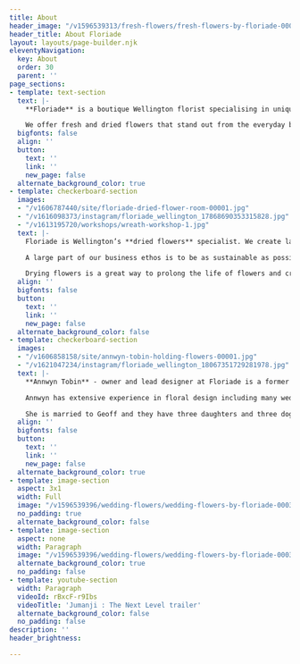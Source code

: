 ```yaml
---
title: About
header_image: "/v1596539313/fresh-flowers/fresh-flowers-by-floriade-00037.jpg"
header_title: About Floriade
layout: layouts/page-builder.njk
eleventyNavigation:
  key: About
  order: 30
  parent: ''
page_sections:
- template: text-section
  text: |-
    **Floriade** is a boutique Wellington florist specialising in unique fresh and dried floral arrangements. We believe that flowers delight the senses and bring an emotional response through colour, fragrance, texture and composition.

    We offer fresh and dried flowers that stand out from the everyday because we like to use unusual flowers and foliage as well as traditional favourites in our designs. Every floral arrangement we create is bespoke and individual.
  bigfonts: false
  align: ''
  button:
    text: ''
    link: ''
    new_page: false
  alternate_background_color: true
- template: checkerboard-section
  images:
  - "/v1606787440/site/floriade-dried-flower-room-00001.jpg"
  - "/v1616098373/instagram/floriade_wellington_17868690353315828.jpg"
  - "/v1613195720/workshops/wreath-workshop-1.jpg"
  text: |-
    Floriade is Wellington’s **dried flowers** specialist. We create large dried floral sculptures for corporate events, weddings and commercial installations.

    A large part of our business ethos is to be as sustainable as possible by preventing wastage. We intentionally source our flowers with the intention of drying whatever we can.

    Drying flowers is a great way to prolong the life of flowers and create something sculptural, textural and beautiful. We have a custom-built flower drying machine that allows us to provide the highest quality dried flowers.
  align: ''
  bigfonts: false
  button:
    text: ''
    link: ''
    new_page: false
  alternate_background_color: false
- template: checkerboard-section
  images:
  - "/v1606858158/site/annwyn-tobin-holding-flowers-00001.jpg"
  - "/v1621047234/instagram/floriade_wellington_18067351729281978.jpg"
  text: |-
    **Annwyn Tobin** - owner and lead designer at Floriade is a former landscape architect and photographer. Her passion for designing with flowers and foliage was the inspiration to open Floriade, Wellington’s very own local boutique floral design store.

    Annwyn has extensive experience in floral design including many weddings and events for more than 20 years.

    She is married to Geoff and they have three daughters and three doggies. They love living in Miramar and bringing the floral joy to Wellington.
  align: ''
  bigfonts: false
  button:
    text: ''
    link: ''
    new_page: false
  alternate_background_color: true
- template: image-section
  aspect: 3x1
  width: Full
  image: "/v1596539396/wedding-flowers/wedding-flowers-by-floriade-00038.jpg"
  no_padding: true
  alternate_background_color: false
- template: image-section
  aspect: none
  width: Paragraph
  image: "/v1596539396/wedding-flowers/wedding-flowers-by-floriade-00038.jpg"
  alternate_background_color: true
  no_padding: false
- template: youtube-section
  width: Paragraph
  videoId: rBxcF-r9Ibs
  videoTitle: 'Jumanji : The Next Level trailer'
  alternate_background_color: false
  no_padding: false
description: ''
header_brightness: 

---
```

